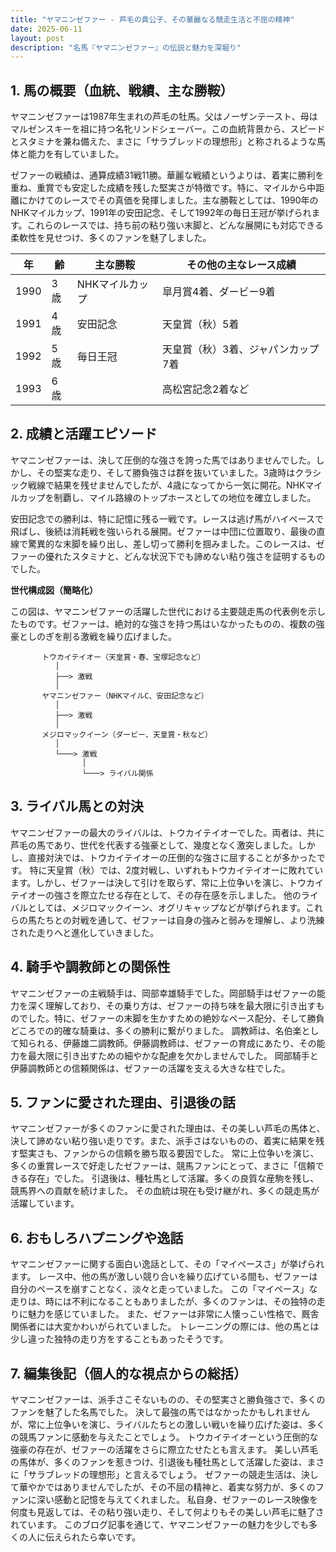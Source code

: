```yaml
---
title: "ヤマニンゼファー - 芦毛の貴公子、その華麗なる競走生活と不屈の精神"
date: 2025-06-11
layout: post
description: "名馬『ヤマニンゼファー』の伝説と魅力を深堀り"
---
```


## 1. 馬の概要（血統、戦績、主な勝鞍）

ヤマニンゼファーは1987年生まれの芦毛の牡馬。父はノーザンテースト、母はマルゼンスキーを祖に持つ名牝リンドシェーバー。この血統背景から、スピードとスタミナを兼ね備えた、まさに「サラブレッドの理想形」と称されるような馬体と能力を有していました。

ゼファーの戦績は、通算成績31戦11勝。華麗な戦績というよりは、着実に勝利を重ね、重賞でも安定した成績を残した堅実さが特徴です。特に、マイルから中距離にかけてのレースでその真価を発揮しました。主な勝鞍としては、1990年のNHKマイルカップ、1991年の安田記念、そして1992年の毎日王冠が挙げられます。これらのレースでは、持ち前の粘り強い末脚と、どんな展開にも対応できる柔軟性を見せつけ、多くのファンを魅了しました。

| 年 | 齢 | 主な勝鞍 | その他の主なレース成績 |
|---|---|---|---|
| 1990 | 3歳 | NHKマイルカップ | 皐月賞4着、ダービー9着 |
| 1991 | 4歳 | 安田記念 |  天皇賞（秋）5着 |
| 1992 | 5歳 | 毎日王冠 |  天皇賞（秋）3着、ジャパンカップ7着 |
| 1993 | 6歳 |  |  高松宮記念2着など |


## 2. 成績と活躍エピソード

ヤマニンゼファーは、決して圧倒的な強さを誇った馬ではありませんでした。しかし、その堅実な走り、そして勝負強さは群を抜いていました。3歳時はクラシック戦線で結果を残せませんでしたが、4歳になってから一気に開花。NHKマイルカップを制覇し、マイル路線のトップホースとしての地位を確立しました。

安田記念での勝利は、特に記憶に残る一戦です。レースは逃げ馬がハイペースで飛ばし、後続は消耗戦を強いられる展開。ゼファーは中団に位置取り、最後の直線で驚異的な末脚を繰り出し、差し切って勝利を掴みました。このレースは、ゼファーの優れたスタミナと、どんな状況下でも諦めない粘り強さを証明するものでした。

**世代構成図（簡略化）**

この図は、ヤマニンゼファーの活躍した世代における主要競走馬の代表例を示したものです。ゼファーは、絶対的な強さを持つ馬はいなかったものの、複数の強豪としのぎを削る激戦を繰り広げました。

```
       トウカイテイオー（天皇賞・春、宝塚記念など）
          │
          ├──> 激戦
          │
       ヤマニンゼファー（NHKマイルC、安田記念など）
          │
          ├──> 激戦
          │
       メジロマックイーン（ダービー、天皇賞・秋など）
          │
          └───> 激戦
                │
                └───> ライバル関係
```


## 3. ライバル馬との対決

ヤマニンゼファーの最大のライバルは、トウカイテイオーでした。両者は、共に芦毛の馬であり、世代を代表する強豪として、幾度となく激突しました。しかし、直接対決では、トウカイテイオーの圧倒的な強さに屈することが多かったです。  特に天皇賞（秋）では、2度対戦し、いずれもトウカイテイオーに敗れています。しかし、ゼファーは決して引けを取らず、常に上位争いを演じ、トウカイテイオーの強さを際立たせる存在として、その存在感を示しました。  他のライバルとしては、メジロマックイーン、オグリキャップなどが挙げられます。これらの馬たちとの対戦を通して、ゼファーは自身の強みと弱みを理解し、より洗練された走りへと進化していきました。


## 4. 騎手や調教師との関係性

ヤマニンゼファーの主戦騎手は、岡部幸雄騎手でした。岡部騎手はゼファーの能力を深く理解しており、その乗り方は、ゼファーの持ち味を最大限に引き出すものでした。特に、ゼファーの末脚を生かすための絶妙なペース配分、そして勝負どころでの的確な騎乗は、多くの勝利に繋がりました。  調教師は、名伯楽として知られる、伊藤雄二調教師。伊藤調教師は、ゼファーの育成にあたり、その能力を最大限に引き出すための細やかな配慮を欠かしませんでした。  岡部騎手と伊藤調教師との信頼関係は、ゼファーの活躍を支える大きな柱でした。


## 5. ファンに愛された理由、引退後の話

ヤマニンゼファーが多くのファンに愛された理由は、その美しい芦毛の馬体と、決して諦めない粘り強い走りです。また、派手さはないものの、着実に結果を残す堅実さも、ファンからの信頼を勝ち取る要因でした。  常に上位争いを演じ、多くの重賞レースで好走したゼファーは、競馬ファンにとって、まさに「信頼できる存在」でした。  引退後は、種牡馬として活躍。多くの良質な産駒を残し、競馬界への貢献を続けました。  その血統は現在も受け継がれ、多くの競走馬が活躍しています。


## 6. おもしろハプニングや逸話

ヤマニンゼファーに関する面白い逸話として、その「マイペースさ」が挙げられます。  レース中、他の馬が激しい競り合いを繰り広げている間も、ゼファーは自分のペースを崩すことなく、淡々と走っていました。  この「マイペース」な走りは、時には不利になることもありましたが、多くのファンは、その独特の走りに魅力を感じていました。  また、ゼファーは非常に人懐っこい性格で、厩舎関係者には大変かわいがられていました。  トレーニングの際には、他の馬とは少し違った独特の走り方をすることもあったそうです。


## 7. 編集後記（個人的な視点からの総括）

ヤマニンゼファーは、派手さこそないものの、その堅実さと勝負強さで、多くのファンを魅了した名馬でした。  決して最強の馬ではなかったかもしれませんが、常に上位争いを演じ、ライバルたちとの激しい戦いを繰り広げた姿は、多くの競馬ファンに感動を与えたことでしょう。  トウカイテイオーという圧倒的な強豪の存在が、ゼファーの活躍をさらに際立たせたとも言えます。  美しい芦毛の馬体が、多くのファンを惹きつけ、引退後も種牡馬として活躍した姿は、まさに「サラブレッドの理想形」と言えるでしょう。  ゼファーの競走生活は、決して華やかではありませんでしたが、その不屈の精神と、着実な努力が、多くのファンに深い感動と記憶を与えてくれました。  私自身、ゼファーのレース映像を何度も見返しては、その粘り強い走り、そして何よりもその美しい芦毛に魅了されています。  このブログ記事を通じて、ヤマニンゼファーの魅力を少しでも多くの人に伝えられたら幸いです。
